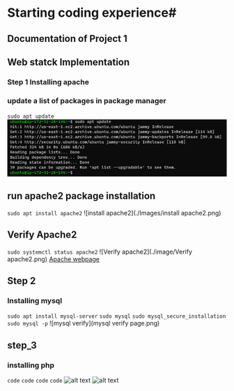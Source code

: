 # Starting coding experience#
## Documentation of Project 1
## Web statck Implementation 
### Step 1 Installing apache
### update a list of packages in package manager
`sudo apt update`
![Sudo Update](./Images/sudo_apt_update.png)

## run apache2 package installation
`sudo apt install apache2`
![install apache2](./Images/install apache2.png)

## Verify Apache2
`sudo systemctl status apache2`
![Verify apache2](./image/Verify apache2.png)
[Apache webpage](http://3.91.233.98/)

## Step 2
### Installing mysql
`sudo apt install mysql-server`
`sudo mysql`
`sudo mysql_secure_installation`
`sudo mysql -p`
![mysql verify](mysql verify page.png)

## step_3
### installing php
`code`
`code`
`code`
`code`
![alt text](image.jpg)
![alt text](image.jpg)